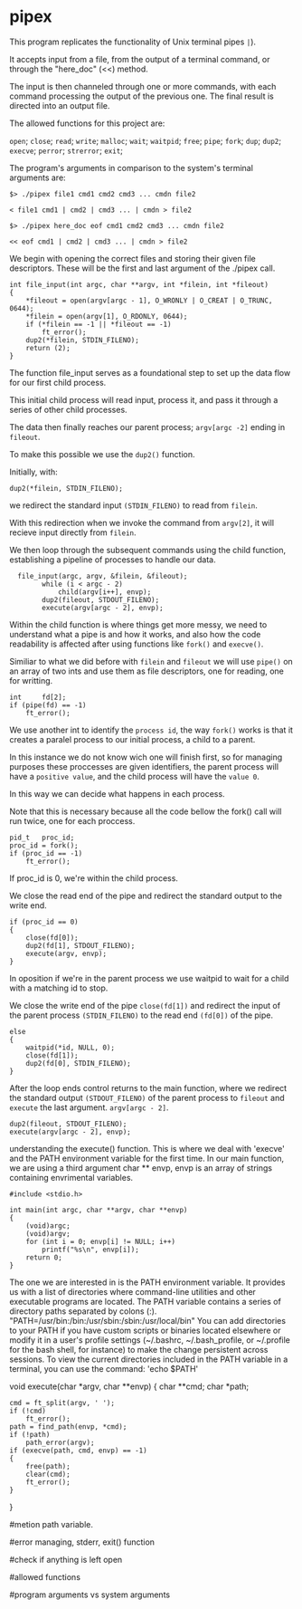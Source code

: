 
# pipex 
This program replicates the functionality of Unix terminal pipes `|`). 

It accepts input from a file, from the output of a terminal command, or through the "here_doc" (<<) method. 

The input is then channeled through one or more commands, with each command processing the output of the previous one. The final result is directed into an output file.

The allowed functions for this project are: 

`open`; `close`; `read`; `write`; `malloc`; `wait`; `waitpid`; `free`; `pipe`; `fork`; `dup`; `dup2`; `execve`; `perror`; `strerror`; `exit`;

The program's arguments in comparison to the system's terminal arguments are:

`$> ./pipex file1 cmd1 cmd2 cmd3 ... cmdn file2`

`< file1 cmd1 | cmd2 | cmd3 ... | cmdn > file2`

`$> ./pipex here_doc eof cmd1 cmd2 cmd3 ... cmdn file2`

`<< eof cmd1 | cmd2 | cmd3 ... | cmdn > file2`

We begin with opening the correct files and storing their given file descriptors. These will be the first and last argument of the ./pipex call.

	int	file_input(int argc, char **argv, int *filein, int *fileout)
	{
		*fileout = open(argv[argc - 1], O_WRONLY | O_CREAT | O_TRUNC, 0644);
		*filein = open(argv[1], O_RDONLY, 0644);
		if (*filein == -1 || *fileout == -1)
			ft_error();
		dup2(*filein, STDIN_FILENO);
		return (2);
	}

The function file_input serves as a foundational step to set up the data flow for our first child process. 

This initial child process will read input, process it, and pass it through a series of other child processes. 

The data then finally reaches our parent process; `argv[argc -2]` ending in `fileout`.

To make this possible we use the `dup2()` function. 

Initially, with:

	dup2(*filein, STDIN_FILENO);

we redirect the standard input `(STDIN_FILENO)` to read from `filein`. 

With this redirection when we invoke the command from `argv[2]`, it will recieve input directly from `filein`.

We then loop through the subsequent commands using the child function, establishing a pipeline of processes to handle our data.
		
	  file_input(argc, argv, &filein, &fileout);
			while (i < argc - 2)
				child(argv[i++], envp);
			dup2(fileout, STDOUT_FILENO);
			execute(argv[argc - 2], envp);

  Within the child function is where things get more messy, we need to understand what a pipe is and how it works, and also how the code readability is affected after using functions like `fork()` and `execve()`.
  
  Similiar to what we did before with `filein` and `fileout` we will use  `pipe()` on an array of two ints and use them as file descriptors, one for reading, one for writting.
	
	int		fd[2];
	if (pipe(fd) == -1)
	    ft_error();

We use another int to identify the `process id`, the way `fork()` works is that it creates a paralel process to our initial process, a child to a parent. 

In this instance we do not know wich one will finish first, so for managing purposes these proccesses are given identifiers, the parent process will have a `positive value`, and the child process will have the `value 0`.

In this way we can decide what happens in each process. 

Note that this is necessary because all the code bellow the fork() call will run twice, one for each proccess.

	pid_t	proc_id;
	proc_id = fork();
	if (proc_id == -1)
		ft_error();

If proc_id is 0, we're within the child process. 

We close the read end of the pipe and redirect the standard output to the write end.  

	if (proc_id == 0)
	{
		close(fd[0]);
		dup2(fd[1], STDOUT_FILENO);
		execute(argv, envp);
	}
  
In oposition if we're in the parent process we use waitpid to wait for a child with a matching id to stop. 

We close the write end of the pipe `close(fd[1])` and redirect the input of the parent process `(STDIN_FILENO)` to the read end `(fd[0])` of the pipe.

	else
	{
		waitpid(*id, NULL, 0);
		close(fd[1]);
		dup2(fd[0], STDIN_FILENO);
	}

After the loop ends control returns to the main function, where we redirect the standard output `(STDOUT_FILENO)` of the parent process to `fileout` and `execute` the last argument. `argv[argc - 2]`.

	dup2(fileout, STDOUT_FILENO);
	execute(argv[argc - 2], envp);

understanding the execute() function. This is where we deal with 'execve' and the PATH environment variable for the first time.
In our main function, we are using a third argument char ** envp, envp is an array of strings containing envrimental variables. 

	#include <stdio.h>
	
	int main(int argc, char **argv, char **envp) 
	{
		(void)argc;
		(void)argv;
		for (int i = 0; envp[i] != NULL; i++)
			printf("%s\n", envp[i]);
		return 0;
	}

The one we are interested in is the PATH environment variable.
It provides us with a list of directories where command-line utilities and other executable programs are located. The PATH variable contains a series of directory paths separated by colons (:). "PATH=/usr/bin:/bin:/usr/sbin:/sbin:/usr/local/bin"
You can add directories to your PATH if you have custom scripts or binaries located elsewhere or modify it in a user's profile settings (~/.bashrc, ~/.bash_profile, or ~/.profile for the bash shell, for instance) to make the change persistent across sessions.
To view the current directories included in the PATH variable in a terminal, you can use the command: 'echo $PATH'

void	execute(char *argv, char **envp)
{
	char	**cmd;
	char	*path;

	cmd = ft_split(argv, ' ');
	if (!cmd)
		ft_error();
	path = find_path(envp, *cmd);
	if (!path)
		path_error(argv);
	if (execve(path, cmd, envp) == -1)
	{
		free(path);
		clear(cmd);
		ft_error();
	}
}

#metion path variable.

#error managing, stderr, exit() function

#check if anything is left open

#allowed functions

#program arguments vs system arguments

